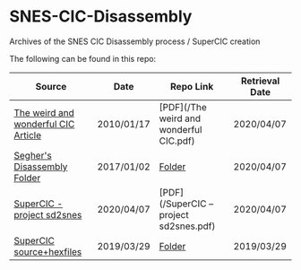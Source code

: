 # SNES-CIC-Disassembly
Archives of the SNES CIC Disassembly process / SuperCIC creation

The following can be found in this repo:

| Source | Date | Repo Link | Retrieval Date |
| ------ | ---- | ---- | -------------- |
| [The weird and wonderful CIC Article](https://hackmii.com/2010/01/the-weird-and-wonderful-cic/) | 2010/01/17 | [PDF](/The weird and wonderful CIC.pdf) | 2020/04/07 |
| [Segher's Disassembly Folder](https://web.archive.org/web/20170102114815/http://segher.ircgeeks.net/cic-roms/) | 2017/01/02 | [Folder](/dissassembly) | 2020/04/07 |
| [SuperCIC - project sd2snes](https://sd2snes.de/blog/cool-stuff/supercic) | 2020/04/07 | [PDF](/SuperCIC – project sd2snes.pdf) | 2020/04/07|
| [SuperCIC source+hexfiles](http://sd2snes.de/files/supercic.zip) | 2019/03/29 | [Folder](/supercic) | 2019/03/29 |
